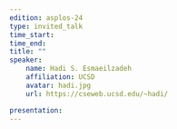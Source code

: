 ```yaml
---
edition: asplos-24
type: invited_talk
time_start: 
time_end: 
title: ""
speaker:
    name: Hadi S. Esmaeilzadeh 
    affiliation: UCSD
    avatar: hadi.jpg  
    url: https://cseweb.ucsd.edu/~hadi/

presentation: 
---
```



